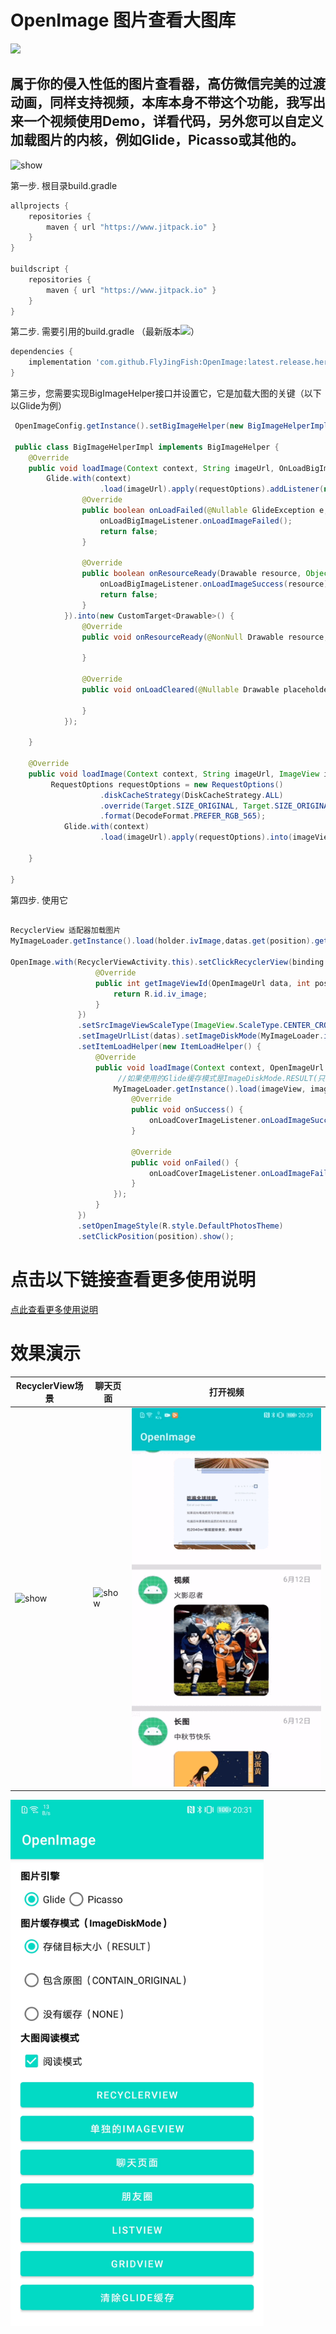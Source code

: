 # OpenImage 图片查看大图库
[![](https://jitpack.io/v/FlyJingFish/OpenImage.svg)](https://jitpack.io/#FlyJingFish/OpenImage)


## 属于你的侵入性低的图片查看器，高仿微信完美的过渡动画，同样支持视频，本库本身不带这个功能，我写出来一个视频使用Demo，详看代码，另外您可以自定义加载图片的内核，例如Glide，Picasso或其他的。

<img src="https://github.com/FlyJingFish/OpenImage/blob/master/screenshot/SVID_20220731_203152_1.gif" width="405px" height="842px" alt="show" /> 

第一步. 根目录build.gradle

```gradle
allprojects {
    repositories {
        maven { url "https://www.jitpack.io" }
    }
}

buildscript {
    repositories {
        maven { url "https://www.jitpack.io" }
    }	
}
```

第二步. 需要引用的build.gradle （最新版本[![](https://jitpack.io/v/FlyJingFish/OpenImage.svg)](https://jitpack.io/#FlyJingFish/OpenImage)）

```gradle
dependencies {
    implementation 'com.github.FlyJingFish:OpenImage:latest.release.here'
}
```

第三步，您需要实现BigImageHelper接口并设置它，它是加载大图的关键（以下以Glide为例）

```java
 OpenImageConfig.getInstance().setBigImageHelper(new BigImageHelperImpl());
 
 public class BigImageHelperImpl implements BigImageHelper {
    @Override
    public void loadImage(Context context, String imageUrl, OnLoadBigImageListener onLoadBigImageListener) {
        Glide.with(context)
                    .load(imageUrl).apply(requestOptions).addListener(new RequestListener<Drawable>() {
                @Override
                public boolean onLoadFailed(@Nullable GlideException e, Object model, Target<Drawable> target, boolean isFirstResource) {
                    onLoadBigImageListener.onLoadImageFailed();
                    return false;
                }

                @Override
                public boolean onResourceReady(Drawable resource, Object model, Target<Drawable> target, DataSource dataSource, boolean isFirstResource) {
                    onLoadBigImageListener.onLoadImageSuccess(resource);
                    return false;
                }
            }).into(new CustomTarget<Drawable>() {
                @Override
                public void onResourceReady(@NonNull Drawable resource, @Nullable Transition<? super Drawable> transition) {

                }

                @Override
                public void onLoadCleared(@Nullable Drawable placeholder) {

                }
            });

    }

    @Override
    public void loadImage(Context context, String imageUrl, ImageView imageView) {
         RequestOptions requestOptions = new RequestOptions()
                    .diskCacheStrategy(DiskCacheStrategy.ALL)
                    .override(Target.SIZE_ORIGINAL, Target.SIZE_ORIGINAL)
                    .format(DecodeFormat.PREFER_RGB_565);
            Glide.with(context)
                    .load(imageUrl).apply(requestOptions).into(imageView);

    }

}
```

第四步. 使用它
```java

RecyclerView 适配器加载图片
MyImageLoader.getInstance().load(holder.ivImage,datas.get(position).getCoverImageUrl(),R.mipmap.img_load_placeholder,R.mipmap.img_load_placeholder);

OpenImage.with(RecyclerViewActivity.this).setClickRecyclerView(binding.rv.rv,new SourceImageViewIdGet() {
                   @Override
                   public int getImageViewId(OpenImageUrl data, int position) {
                       return R.id.iv_image;
                   }
               })
               .setSrcImageViewScaleType(ImageView.ScaleType.CENTER_CROP,true)
               .setImageUrlList(datas).setImageDiskMode(MyImageLoader.imageDiskMode)
               .setItemLoadHelper(new ItemLoadHelper() {
                   @Override
                   public void loadImage(Context context, OpenImageUrl openImageUrl, String imageUrl, ImageView imageView, int overrideWidth, int overrideHeight, OnLoadCoverImageListener onLoadCoverImageListener) {
                        //如果使用的Glide缓存模式是ImageDiskMode.RESULT(只保存目标图片大小),必须在加载图片时传入大小，详看Demo
                       MyImageLoader.getInstance().load(imageView, imageUrl,overrideWidth,overrideHeight, R.mipmap.img_load_placeholder, R.mipmap.img_load_placeholder, new MyImageLoader.OnImageLoadListener() {
                           @Override
                           public void onSuccess() {
                               onLoadCoverImageListener.onLoadImageSuccess();
                           }

                           @Override
                           public void onFailed() {
                               onLoadCoverImageListener.onLoadImageFailed();
                           }
                       });
                   }
               })
               .setOpenImageStyle(R.style.DefaultPhotosTheme)
               .setClickPosition(position).show();
```
# 点击以下链接查看更多使用说明

[点此查看更多使用说明](https://github.com/FlyJingFish/OpenImage/wiki)

# 效果演示</br>



RecyclerView场景  | 聊天页面  | 打开视频
 ---- | ----- | ------  
 <img src="https://github.com/FlyJingFish/OpenImage/blob/master/screenshot/SVID_20220731_203152_1.gif" alt="show" />  | <img src="https://github.com/FlyJingFish/OpenImage/blob/master/screenshot/SVID_20220731_203549_1.gif" alt="show" /> | <img src="https://github.com/FlyJingFish/OpenImage/blob/master/screenshot/SVID_20220731_203923_1.gif" alt="show" />  
 
 
 <img src="/screenshot/Screenshot_20220731_203125_com.flyjingfish.openim.jpg" width="405px" height="842px" alt="show" />
